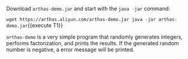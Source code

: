 



Download `arthas-demo.jar` and start with the `java -jar` command:

`wget https://arthas.aliyun.com/arthas-demo.jar
java -jar arthas-demo.jar`{{execute T1}}

`arthas-demo` is a very simple program that randomly generates integers, performs factorization, and prints the results.
If the generated random number is negative, a error message will be printed.
